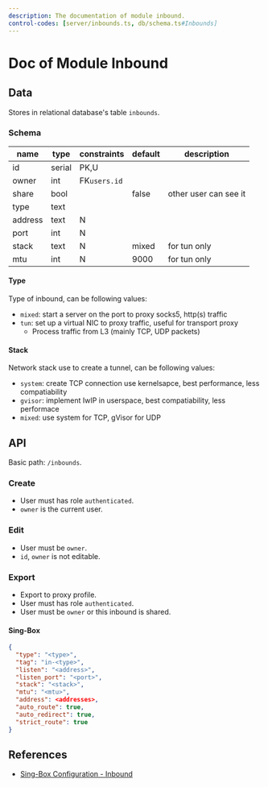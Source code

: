 ```yaml
---
description: The documentation of module inbound.
control-codes: [server/inbounds.ts, db/schema.ts#Inbounds]
---
```


# Doc of Module Inbound

## Data

Stores in relational database's table `inbounds`.

### Schema

| name    | type   | constraints  | default | description           |
| ------- | ------ | ------------ | ------- | --------------------- |
| id      | serial | PK,U         |         |                       |
| owner   | int    | FK`users.id` |         |                       |
| share   | bool   |              | false   | other user can see it |
| type    | text   |              |         |                       |
| address | text   | N            |         |                       |
| port    | int    | N            |         |                       |
| stack   | text   | N            | mixed   | for tun only          |
| mtu     | int    | N            | 9000    | for tun only          |

#### Type

Type of inbound, can be following values:

- `mixed`: start a server on the port to proxy socks5, http(s) traffic
- `tun`: set up a virtual NIC to proxy traffic, useful for transport proxy
  - Process traffic from L3 (mainly TCP, UDP packets)

#### Stack

Network stack use to create a tunnel, can be following values:

- `system`: create TCP connection use kernelsapce, best performance, less compatiability
- `gvisor`: implement IwIP in userspace, best compatiability, less performace
- `mixed`: use system for TCP, gVisor for UDP

## API

Basic path: `/inbounds`.

### Create

- User must has role `authenticated`.
- `owner` is the current user.

### Edit

- User must be `owner`.
- `id`, `owner` is not editable.

### Export

- Export to proxy profile.
- User must has role `authenticated`.
- User must be `owner` or this inbound is shared.

#### Sing-Box

```json
{
  "type": "<type>",
  "tag": "in-<type>",
  "listen": "<address>",
  "listen_port": "<port>",
  "stack": "<stack>",  
  "mtu": "<mtu>",
  "address": <addresses>,
  "auto_route": true,
  "auto_redirect": true,
  "strict_route": true
}
```

## References

- [Sing-Box Configuration - Inbound](https://sing-box.sagernet.org/configuration/inbound/)
